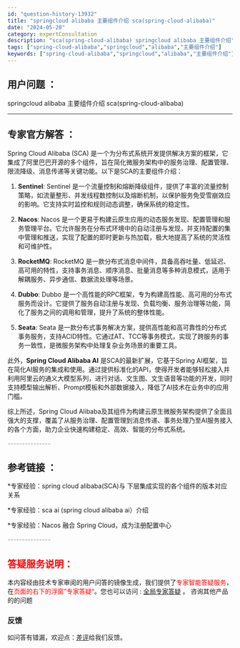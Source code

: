 ```yaml
---
id: "question-history-13932"
title: "springcloud alibaba 主要组件介绍 sca(spring-cloud-alibaba)"
date: "2024-05-20"
category: expertConsultation
description: "sca(spring-cloud-alibaba) springcloud alibaba 主要组件介绍"
tags: ["spring-cloud-alibaba","springcloud","alibaba","主要组件介绍"]
keywords: ["spring-cloud-alibaba","springcloud","alibaba","主要组件介绍"]
---
```


## 用户问题 ： 
 springcloud alibaba 主要组件介绍 sca(spring-cloud-alibaba) 

---------------
## 专家官方解答 ：

Spring Cloud Alibaba (SCA) 是一个为分布式系统开发提供解决方案的框架，它集成了阿里巴巴开源的多个组件，旨在简化微服务架构中的服务治理、配置管理、限流降级、消息传递等关键功能。以下是SCA的主要组件介绍：

1. **Sentinel**: Sentinel 是一个流量控制和熔断降级组件，提供了丰富的流量控制策略，如流量整形、并发线程数控制以及熔断机制，以保护服务免受雪崩效应的影响。它支持实时监控和规则动态调整，确保系统的稳定性。

2. **Nacos**: Nacos 是一个更易于构建云原生应用的动态服务发现、配置管理和服务管理平台。它允许服务在分布式环境中的自动注册与发现，并支持配置的集中管理和推送，实现了配置的即时更新与热加载，极大地提高了系统的灵活性和可维护性。

3. **RocketMQ**: RocketMQ 是一款分布式消息中间件，具备高吞吐量、低延迟、高可用的特性，支持事务消息、顺序消息、批量消息等多种消息模式，适用于解耦服务、异步通信、数据流处理等场景。

4. **Dubbo**: Dubbo 是一个高性能的RPC框架，专为构建高性能、高可用的分布式服务而设计。它提供了服务自动注册与发现、负载均衡、服务治理等功能，简化了服务之间的调用和管理，提升了系统的整体性能。

5. **Seata**: Seata 是一款分布式事务解决方案，提供高性能和高可靠性的分布式事务服务，支持ACID特性。它通过AT、TCC等事务模式，实现了跨服务的事务一致性，是微服务架构中处理复杂业务场景的重要工具。

此外，**Spring Cloud Alibaba AI** 是SCA的最新扩展，它基于Spring AI框架，旨在简化AI服务的集成和使用。通过提供标准化的API，使得开发者能够轻松接入并利用阿里云的通义大模型系列，进行对话、文生图、文生语音等功能的开发，同时支持模型输出解析、Prompt模板和外部数据接入，降低了AI技术在业务中的应用门槛。

综上所述，Spring Cloud Alibaba及其组件为构建云原生微服务架构提供了全面且强大的支撑，覆盖了从服务治理、配置管理到消息传递、事务处理乃至AI服务接入的各个方面，助力企业快速构建稳定、高效、智能的分布式系统。


<font color="#949494">---------------</font> 


## 参考链接 ：

*专家经验：spring cloud alibaba(SCA)与 下层集成实现的各个组件的版本对应关系 
 
 *专家经验：sca ai (spring cloud alibaba ai）介绍 
 
 *专家经验：Nacos 融合 Spring Cloud，成为注册配置中心 


 <font color="#949494">---------------</font> 
 


## <font color="#FF0000">答疑服务说明：</font> 

本内容经由技术专家审阅的用户问答的镜像生成，我们提供了<font color="#FF0000">专家智能答疑服务</font>，在<font color="#FF0000">页面的右下的浮窗”专家答疑“</font>。您也可以访问 : [全局专家答疑](https://opensource.alibaba.com/chatBot) 。 咨询其他产品的的问题

### 反馈
如问答有错漏，欢迎点：[差评](https://ai.nacos.io/user/feedbackByEnhancerGradePOJOID?enhancerGradePOJOId=13933)给我们反馈。
